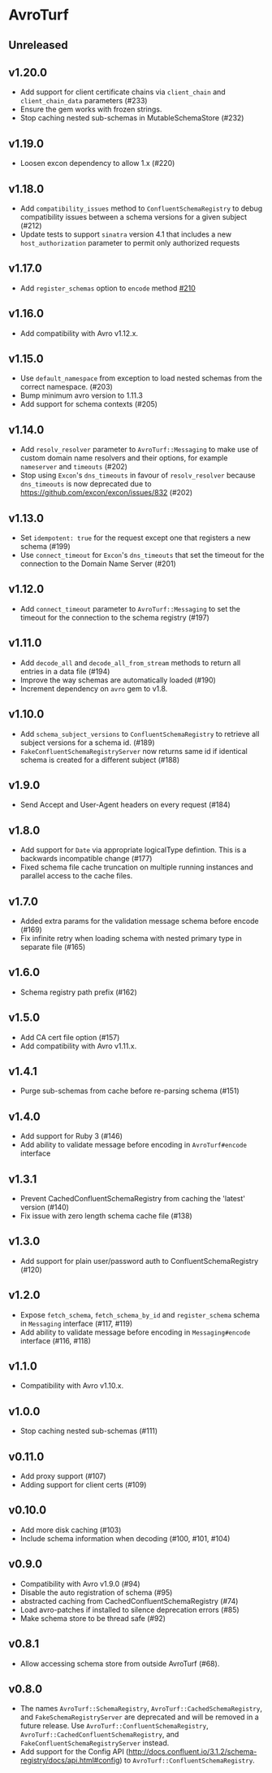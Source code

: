# AvroTurf

## Unreleased

## v1.20.0

- Add support for client certificate chains via `client_chain` and `client_chain_data` parameters (#233)
- Ensure the gem works with frozen strings.
- Stop caching nested sub-schemas in MutableSchemaStore (#232)

## v1.19.0

- Loosen excon dependency to allow 1.x (#220)

## v1.18.0

- Add `compatibility_issues` method to `ConfluentSchemaRegistry` to debug compatibility issues between a schema versions for a given subject (#212)
- Update tests to support `sinatra` version 4.1 that includes a new `host_authorization` parameter to permit only authorized requests

## v1.17.0

- Add `register_schemas` option to `encode` method [#210](https://github.com/dasch/avro_turf/pull/210)

## v1.16.0

- Add compatibility with Avro v1.12.x.

## v1.15.0

- Use `default_namespace` from exception to load nested schemas from the correct namespace. (#203)
- Bump minimum avro version to 1.11.3
- Add support for schema contexts (#205)

## v1.14.0

- Add `resolv_resolver` parameter to `AvroTurf::Messaging` to make use of custom domain name resolvers and their options, for example `nameserver` and `timeouts` (#202)
- Stop using `Excon`'s `dns_timeouts` in favour of `resolv_resolver` because `dns_timeouts` is now deprecated due to https://github.com/excon/excon/issues/832 (#202)

## v1.13.0

- Set `idempotent: true` for the request except one that registers a new schema (#199)
- Use `connect_timeout` for `Excon`'s `dns_timeouts` that set the timeout for the connection to the Domain Name Server (#201)

## v1.12.0

- Add `connect_timeout` parameter to `AvroTurf::Messaging` to set the timeout for the connection to the schema registry (#197)

## v1.11.0

- Add `decode_all` and `decode_all_from_stream` methods to return all entries in a data file (#194)
- Improve the way schemas are automatically loaded (#190)
- Increment dependency on `avro` gem to v1.8.

## v1.10.0

- Add `schema_subject_versions` to `ConfluentSchemaRegistry` to retrieve all subject versions for a schema id. (#189)
- `FakeConfluentSchemaRegistryServer` now returns same id if identical schema is created for a different subject (#188)

## v1.9.0

- Send Accept and User-Agent headers on every request (#184)

## v1.8.0

- Add support for `Date` via appropriate logicalType defintion.  This is a backwards incompatible change  (#177)
- Fixed schema file cache truncation on multiple running instances and parallel access to the cache files.

## v1.7.0

- Added extra params for the validation message schema before encode (#169)
- Fix infinite retry when loading schema with nested primary type in separate file (#165)

## v1.6.0

- Schema registry path prefix (#162)

## v1.5.0

- Add CA cert file option (#157)
- Add compatibility with Avro v1.11.x.

## v1.4.1

- Purge sub-schemas from cache before re-parsing schema (#151)

## v1.4.0

- Add support for Ruby 3 (#146)
- Add ability to validate message before encoding in `AvroTurf#encode` interface

## v1.3.1

- Prevent CachedConfluentSchemaRegistry from caching the 'latest' version (#140)
- Fix issue with zero length schema cache file (#138)

## v1.3.0

- Add support for plain user/password auth to ConfluentSchemaRegistry (#120)

## v1.2.0

- Expose `fetch_schema`, `fetch_schema_by_id` and `register_schema` schema in `Messaging` interface (#117, #119)
- Add ability to validate message before encoding in `Messaging#encode` interface (#116, #118)

## v1.1.0

- Compatibility with Avro v1.10.x.

## v1.0.0

- Stop caching nested sub-schemas (#111)

## v0.11.0

- Add proxy support (#107)
- Adding support for client certs (#109)

## v0.10.0

- Add more disk caching (#103)
- Include schema information when decoding (#100, #101, #104)

## v0.9.0

- Compatibility with Avro v1.9.0 (#94)
- Disable the auto registration of schema (#95)
- abstracted caching from CachedConfluentSchemaRegistry (#74)
- Load avro-patches if installed to silence deprecation errors (#85)
- Make schema store to be thread safe (#92)

## v0.8.1

- Allow accessing schema store from outside AvroTurf (#68).

## v0.8.0

- The names `AvroTurf::SchemaRegistry`, `AvroTurf::CachedSchemaRegistry`, and
  `FakeSchemaRegistryServer` are deprecated and will be removed in a future release.
  Use `AvroTurf::ConfluentSchemaRegistry`, `AvroTurf::CachedConfluentSchemaRegistry`,
  and `FakeConfluentSchemaRegistryServer` instead.
- Add support for the Config API (http://docs.confluent.io/3.1.2/schema-registry/docs/api.html#config)
  to `AvroTurf::ConfluentSchemaRegistry`.
